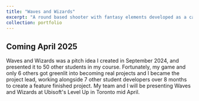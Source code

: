 ```yaml
---
title: "Waves and Wizards"
excerpt: "A round based shooter with fantasy elements developed as a capstone project from 2024-2025<br/><img src='/images/WavesandWizards.png'>"
collection: portfolio
---
```

Coming April 2025
---
Waves and Wizards was a pitch idea I created in September 2024, and presented it to 50 other students in my course. Fortunately, my game and only 6 others got greenlit into becoming real projects and I became the project lead, working alongside 7 other student developers over 8 months to create a feature finished project. My team and I will be presenting Waves and Wizards at Ubisoft's Level Up in Toronto mid April.
